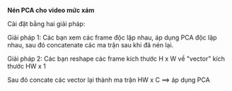 <b>Nén PCA cho video mức xám</b>

Cài đặt bằng hai giải pháp:

Giải pháp 1: Các bạn xem các frame độc lập nhau, áp dụng PCA độc lập nhau, sau đó concatenate các ma trận sau khi đã nén lại.

Giải pháp 2: Các bạn reshape các frame kích thước H x W về "vector" kích thước HW x 1

Sau đó concate các vector lại thành ma trận HW x C ==> áp dụng PCA
